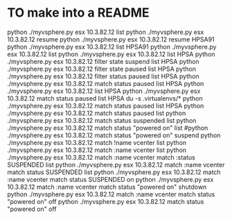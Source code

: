 


TO make into a README
=====================


 python ./myvsphere.py esx 10.3.82.12 list
 python ./myvsphere.py esx 10.3.82.12 resume
 python ./myvsphere.py esx 10.3.82.12 resume HPSA91
 python ./myvsphere.py esx 10.3.82.12 list HPSA91
 python ./myvsphere.py esx 10.3.82.12 list
 python ./myvsphere.py esx 10.3.82.12 list HPSA
 python ./myvsphere.py esx 10.3.82.12 filter state suspend list HPSA
 python ./myvsphere.py esx 10.3.82.12 filter state paused list HPSA
 python ./myvsphere.py esx 10.3.82.12 filter status paused list HPSA
 python ./myvsphere.py esx 10.3.82.12 match status paused list HPSA
 python ./myvsphere.py esx 10.3.82.12 list HPSA
 python ./myvsphere.py esx 10.3.82.12 match status paused list HPSA
 du -s .virtualenvs/*
 python ./myvsphere.py esx 10.3.82.12 match status paused list HPSA
 python ./myvsphere.py esx 10.3.82.12 match status paused list
 python ./myvsphere.py esx 10.3.82.12 match status suspended list
 python ./myvsphere.py esx 10.3.82.12 match status "powered on" list
 #python ./myvsphere.py esx 10.3.82.12 match status "powered on" suspend
 python ./myvsphere.py esx 10.3.82.12 match \!name vcenter list
 python ./myvsphere.py esx 10.3.82.12 match :name vcenter list
 python ./myvsphere.py esx 10.3.82.12 match :name vcenter match :status SUSPENDED list
 python ./myvsphere.py esx 10.3.82.12 match :name vcenter match status SUSPENDED list
 python ./myvsphere.py esx 10.3.82.12 match :name vcenter match status SUSPENDED on
 python ./myvsphere.py esx 10.3.82.12 match :name vcenter match status "powered on" shutdown
 python ./myvsphere.py esx 10.3.82.12 match :name vcenter match status "powered on" off
 python ./myvsphere.py esx 10.3.82.12 match status "powered on" off
